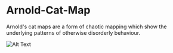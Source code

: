 # Arnold-Cat-Map
Arnold's cat maps are a form of chaotic mapping which show the underlying patterns of otherwise disorderly behaviour. 


![Alt Text](https://abhipateldotblog.files.wordpress.com/2017/12/dexter.gif?w=840)

